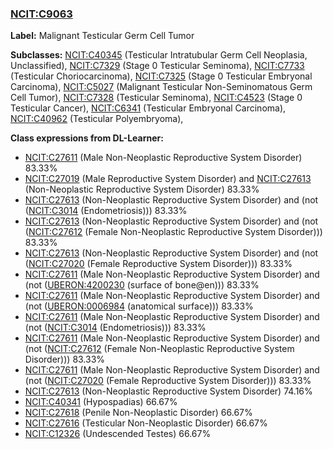 
### [NCIT:C9063](http://purl.obolibrary.org/obo/NCIT_C9063)
**Label:** Malignant Testicular Germ Cell Tumor

**Subclasses:** [NCIT:C40345](http://purl.obolibrary.org/obo/NCIT_C40345) (Testicular Intratubular Germ Cell Neoplasia, Unclassified), [NCIT:C7329](http://purl.obolibrary.org/obo/NCIT_C7329) (Stage 0 Testicular Seminoma), [NCIT:C7733](http://purl.obolibrary.org/obo/NCIT_C7733) (Testicular Choriocarcinoma), [NCIT:C7325](http://purl.obolibrary.org/obo/NCIT_C7325) (Stage 0 Testicular Embryonal Carcinoma), [NCIT:C5027](http://purl.obolibrary.org/obo/NCIT_C5027) (Malignant Testicular Non-Seminomatous Germ Cell Tumor), [NCIT:C7328](http://purl.obolibrary.org/obo/NCIT_C7328) (Testicular Seminoma), [NCIT:C4523](http://purl.obolibrary.org/obo/NCIT_C4523) (Stage 0 Testicular Cancer), [NCIT:C6341](http://purl.obolibrary.org/obo/NCIT_C6341) (Testicular Embryonal Carcinoma), [NCIT:C40962](http://purl.obolibrary.org/obo/NCIT_C40962) (Testicular Polyembryoma), 

**Class expressions from DL-Learner:**

- [NCIT:C27611](http://purl.obolibrary.org/obo/NCIT_C27611) (Male Non-Neoplastic Reproductive System Disorder) 83.33%
- [NCIT:C27019](http://purl.obolibrary.org/obo/NCIT_C27019) (Male Reproductive System Disorder) and [NCIT:C27613](http://purl.obolibrary.org/obo/NCIT_C27613) (Non-Neoplastic Reproductive System Disorder) 83.33%
- [NCIT:C27613](http://purl.obolibrary.org/obo/NCIT_C27613) (Non-Neoplastic Reproductive System Disorder) and (not ([NCIT:C3014](http://purl.obolibrary.org/obo/NCIT_C3014) (Endometriosis))) 83.33%
- [NCIT:C27613](http://purl.obolibrary.org/obo/NCIT_C27613) (Non-Neoplastic Reproductive System Disorder) and (not ([NCIT:C27612](http://purl.obolibrary.org/obo/NCIT_C27612) (Female Non-Neoplastic Reproductive System Disorder))) 83.33%
- [NCIT:C27613](http://purl.obolibrary.org/obo/NCIT_C27613) (Non-Neoplastic Reproductive System Disorder) and (not ([NCIT:C27020](http://purl.obolibrary.org/obo/NCIT_C27020) (Female Reproductive System Disorder))) 83.33%
- [NCIT:C27611](http://purl.obolibrary.org/obo/NCIT_C27611) (Male Non-Neoplastic Reproductive System Disorder) and (not ([UBERON:4200230](http://purl.obolibrary.org/obo/UBERON_4200230) (surface of bone@en))) 83.33%
- [NCIT:C27611](http://purl.obolibrary.org/obo/NCIT_C27611) (Male Non-Neoplastic Reproductive System Disorder) and (not ([UBERON:0006984](http://purl.obolibrary.org/obo/UBERON_0006984) (anatomical surface))) 83.33%
- [NCIT:C27611](http://purl.obolibrary.org/obo/NCIT_C27611) (Male Non-Neoplastic Reproductive System Disorder) and (not ([NCIT:C3014](http://purl.obolibrary.org/obo/NCIT_C3014) (Endometriosis))) 83.33%
- [NCIT:C27611](http://purl.obolibrary.org/obo/NCIT_C27611) (Male Non-Neoplastic Reproductive System Disorder) and (not ([NCIT:C27612](http://purl.obolibrary.org/obo/NCIT_C27612) (Female Non-Neoplastic Reproductive System Disorder))) 83.33%
- [NCIT:C27611](http://purl.obolibrary.org/obo/NCIT_C27611) (Male Non-Neoplastic Reproductive System Disorder) and (not ([NCIT:C27020](http://purl.obolibrary.org/obo/NCIT_C27020) (Female Reproductive System Disorder))) 83.33%
- [NCIT:C27613](http://purl.obolibrary.org/obo/NCIT_C27613) (Non-Neoplastic Reproductive System Disorder) 74.16%
- [NCIT:C40341](http://purl.obolibrary.org/obo/NCIT_C40341) (Hypospadias) 66.67%
- [NCIT:C27618](http://purl.obolibrary.org/obo/NCIT_C27618) (Penile Non-Neoplastic Disorder) 66.67%
- [NCIT:C27616](http://purl.obolibrary.org/obo/NCIT_C27616) (Testicular Non-Neoplastic Disorder) 66.67%
- [NCIT:C12326](http://purl.obolibrary.org/obo/NCIT_C12326) (Undescended Testes) 66.67%


